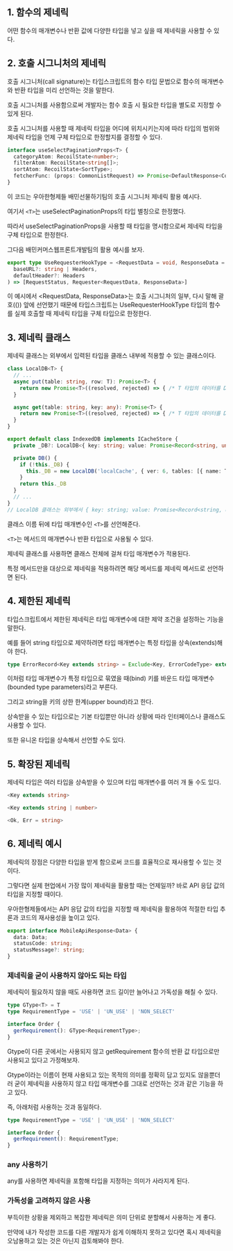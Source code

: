 ## 1. 함수의 제네릭

어떤 함수의 매개변수나 반환 값에 다양한 타입을 넣고 싶을 때 제네릭을 사용할 수 있다.

## 2. 호출 시그니처의 제네릭

호출 시그니처(call signature)는 타입스크립트의 함수 타입 문법으로 함수의 매개변수와 반환 타입을 미리 선언하는 것을 말한다.

호출 시그니처를 사용함으로써 개발자는 함수 호출 시 필요한 타입을 별도로 지정할 수 있게 된다.

호출 시그니처를 사용할 때 제네릭 타입을 어디에 위치시키는지에 따라 타입의 범위와 제네릭 타입을 언제 구체 타입으로 한정할지를 결정할 수 있다.

```typescript
interface useSelectPaginationProps<T> {
  categoryAtom: RecoilState<number>;
  filterAtom: RecoilState<string[]>;
  sortAtom: RecoilState<SortType>;
  fetcherFunc: (props: CommonListRequest) => Promise<DefaultResponse<ContentListResponse<T>>>;
}
```

이 코드는 우아한형제들 배민선물하기팀의 호출 시그니처 제네릭 활용 예시다.

여기서 `<T>`는 useSelectPaginationProps의 타입 별칭으로 한정했다.

따라서 useSelectPaginationProps을 사용할 때 타입을 명시함으로써 제네릭 타입을 구체 타입으로 한정한다.

그다음 배민커머스웹프론트개발팀의 활용 예시를 보자.

```typescript
export type UseRequesterHookType = <RequestData = void, ResponseData = void>(
  baseURL?: string | Headers,
  defaultHeader?: Headers
) => [RequestStatus, Requester<RequestData, ResponseData>]
```

이 예시에서 <RequestData, ResponseData>는 호출 시그니처의 일부, 다시 말해 괄호(()) 앞에 선언했기 때문에 타입스크립트는 UseRequesterHookType 타입의 함수를 실제 호출할 때 제네릭 타입을 구체 타입으로 한정한다.

## 3. 제네릭 클래스

제네릭 클래스는 외부에서 입력된 타입을 클래스 내부에 적용할 수 있는 클래스이다.

```typescript
class LocalDB<T> {
  // ...
  async put(table: string, row: T): Promise<T> {
    return new Promise<T>((resolved, rejected) => { /* T 타입의 데이터를 DB에 저장 */ })
  }

  async get(table: string, key: any): Promise<T> {
    return new Promise<T>((resolved, rejected) => { /* T 타입의 데이터를 DB에서 가져옴 */ })
  }
}

export default class IndexedDB implements ICacheStore {
  private _DB?: LocalDB<{ key: string; value: Promise<Record<string, unknown>>; cacheTTL: number }>

  private DB() {
    if (!this._DB) {
      this._DB = new LocalDB('localCache', { ver: 6, tables: [{ name: TABLE_NAME, keyPath: 'key' }] })
    }
    return this._DB
  }
  // ...
}
// LocalDB 클래스는 외부에서 { key: string; value: Promise<Record<string, unknown>>; cacheTTL: number } 타입을 받아들여 클래스 내부에서 사용될 제네릭 타입으로 결정된다.
```

클래스 이름 뒤에 타입 매개변수인 `<T>`를 선언해준다.

`<T>`는 메서드의 매개변수나 반환 타입으로 사용될 수 있다.

제네릭 클래스를 사용하면 클래스 전체에 걸쳐 타입 매개변수가 적용된다.

특정 메서드만을 대상으로 제네릭을 적용하려면 해당 메서드를 제네릭 메서드로 선언하면 된다.

## 4. 제한된 제네릭

타입스크립트에서 제한된 제네릭은 타입 매개변수에 대한 제약 조건을 설정하는 기능을 말한다.

예를 들어 string 타입으로 제약하려면 타입 매개변수는 특정 타입을 상속(extends)해야 한다.

```typescript
type ErrorRecord<Key extends string> = Exclude<Key, ErrorCodeType> extends never ? Partial<Record<Key, boolean>> : never
```

이처럼 타입 매개변수가 특정 타입으로 묶였을 때(bind) 키를 바운드 타입 매개변수(bounded type parameters)라고 부른다.

그리고 string을 키의 상한 한계(upper bound)라고 한다.

상속받을 수 있는 타입으로는 기본 타입뿐만 아니라 상황에 따라 인터페이스나 클래스도 사용할 수 있다.

또한 유니온 타입을 상속해서 선언할 수도 있다.

## 5. 확장된 제네릭

제네릭 타입은 여러 타입을 상속받을 수 있으며 타입 매개변수를 여러 개 둘 수도 있다.

```typescript
<Key extends string>

<Key extends string | number>

<Ok, Err = string>
```

## 6. 제네릭 예시

제네릭의 장점은 다양한 타입을 받게 함으로써 코드를 효율적으로 재사용할 수 있는 것이다.

그렇다면 실제 현업에서 가장 많이 제네릭을 활용할 때는 언제일까? 바로 API 응답 값의 타입을 지정할 때이다.

우아한형제들에서는 API 응답 값의 타입을 지정할 때 제네릭을 활용하여 적절한 타입 추론과 코드의 재사용성을 높이고 있다.

```typescript
export interface MobileApiResponse<Data> {
  data: Data;
  statusCode: string;
  statusMessage?: string;
}
```

### 제네릭을 굳이 사용하지 않아도 되는 타입

제네릭이 필요하지 않을 때도 사용하면 코드 길이만 늘어나고 가독성을 해칠 수 있다.

```typescript
type GType<T> = T
type RequirementType = 'USE' | 'UN_USE' | 'NON_SELECT'

interface Order {
  gerRequirement(): GType<RequirementType>;
}
```

Gtype이 다른 곳에서는 사용되지 않고 getRequirement 함수의 반환 값 타입으로만 사용되고 있다고 가정해보자.

Gtype이라는 이름이 현재 사용되고 있는 목적의 의미를 정확히 담고 있지도 않을뿐더러 굳이 제네릭을 사용하지 않고 타입 매개변수를 그대로 선언하는 것과 같은 기능을 하고 있다.

즉, 아래처럼 사용하는 것과 동일하다.

```typescript
type RequirementType = 'USE' | 'UN_USE' | 'NON_SELECT'

interface Order {
  gerRequirement(): RequirementType;
}
```

### any 사용하기

any를 사용하면 제네릭을 포함해 타입을 지정하는 의미가 사라지게 된다.

### 가독성을 고려하지 않은 사용

부득이한 상황을 제외하고 복잡한 제네릭은 의미 단위로 분할해서 사용하는 게 좋다.

만약에 내가 작성한 코드를 다른 개발자가 쉽게 이해하지 못하고 있다면 혹시 제네릭을 오남용하고 있는 것은 아닌지 검토해봐야 한다.
